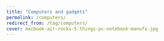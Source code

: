 ```yaml
---
title: "Computers and gadgets"
permalink: /computers/
redirect_from: /tag/computers/
cover: macbook-air-rocks-5-things-pc-notebook-manufa.jpg
---
```

